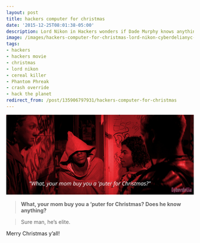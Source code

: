 ```yaml
---
layout: post
title: hackers computer for christmas
date: '2015-12-25T08:01:38-05:00'
description: Lord Nikon in Hackers wonders if Dade Murphy knows anything about elite hacking.
image: /images/hackers-computer-for-christmas-lord-nikon-cyberdelianyc-1920x820-comp.jpg
tags:
- hackers
- hackers movie
- christmas
- lord nikon
- cereal killer
- Phantom Phreak
- crash override
- hack the planet
redirect_from: /post/135906797931/hackers-computer-for-christmas
---
```

 ![Hackers quote on red image of characters standing at Lord Nikon's door: "What, your mom buy you a 'puter for Christmas?"](/images/hackers-computer-for-christmas-lord-nikon-cyberdelianyc-1920x820-comp.jpg)  


> **What, your mom buy you a ‘puter for Christmas? Does he know anything?**
 
> Sure man, he’s elite.

Merry Christmas y’all!
